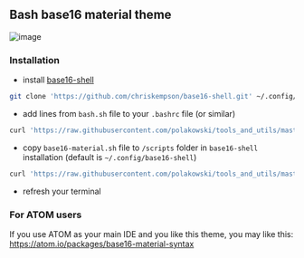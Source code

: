 ## Bash base16 material theme
![image](https://user-images.githubusercontent.com/9076315/43827849-2aa48b98-9afb-11e8-88df-eb1bfa18eaf2.png)

### Installation
- install [base16-shell](https://github.com/chriskempson/base16-shell)
```sh
git clone 'https://github.com/chriskempson/base16-shell.git' ~/.config/base16-shell
```

- add lines from `bash.sh` file to your `.bashrc` file (or similar)
```sh
curl 'https://raw.githubusercontent.com/polakowski/tools_and_utils/master/base16_material/bash.sh' >> ~/.zshrc
```

- copy `base16-material.sh` file to `/scripts` folder in `base16-shell` installation (default is `~/.config/base16-shell`)
```sh
curl 'https://raw.githubusercontent.com/polakowski/tools_and_utils/master/base16_material/base16-atom.sh' -o ~/.config/base16-shell/scripts/base16-material.sh
```

- refresh your terminal

### For ATOM users
If you use ATOM as your main IDE and you like this theme, you may like this: https://atom.io/packages/base16-material-syntax
